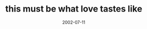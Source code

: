 ---
layout: base.njk
title : 'this must be what love tastes like' 
view_title : 'this must be what love tastes like' 
year : '2002' 
date : '2002-07-11' 
img_file : '/drawing/thismustbewhatlovetaste.png' 
html_file : 'thismustbewhatlovetaste' 
next_html : 'ilikebeinghere.html' 
year_order : '132' 
permalink : "title/{{html_file}}.html"
---